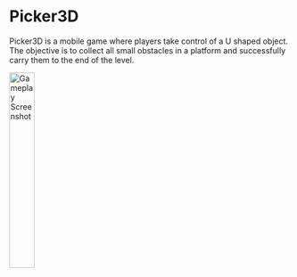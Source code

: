 # Picker3D
Picker3D is a mobile game where players take control of a U shaped object. The objective is to collect all small obstacles in a platform and successfully carry them to the end of the level.

<img src="media/play.gif" alt="Gameplay Screenshot" width="30%">
